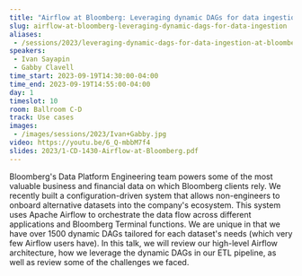 ```yaml
---
title: "Airflow at Bloomberg: Leveraging dynamic DAGs for data ingestion"
slug: airflow-at-bloomberg-leveraging-dynamic-dags-for-data-ingestion
aliases:
 - /sessions/2023/leveraging-dynamic-dags-for-data-ingestion-at-bloomberg
speakers:
 - Ivan Sayapin
 - Gabby Clavell
time_start: 2023-09-19T14:30:00-04:00
time_end: 2023-09-19T14:55:00-04:00
day: 1
timeslot: 10
room: Ballroom C-D
track: Use cases
images:
 - /images/sessions/2023/Ivan+Gabby.jpg
video: https://youtu.be/6_Q-mbbM7f4
slides: 2023/1-CD-1430-Airflow-at-Bloomberg.pdf
---
```


Bloomberg's Data Platform Engineering team powers some of the most valuable business and financial data on which Bloomberg clients rely. We recently built a configuration-driven system that allows non-engineers to onboard alternative datasets into the company's ecosystem. This system uses Apache Airflow to orchestrate the data flow across different applications and Bloomberg Terminal functions. We are unique in that we have over 1500 dynamic DAGs tailored for each dataset's needs (which very few Airflow users have). In this talk, we will review our high-level Airflow architecture, how we leverage the dynamic DAGs in our ETL pipeline, as well as review some of the challenges we faced.
